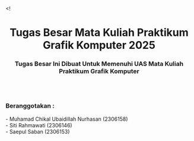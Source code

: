 <!
<h1 align="center">Tugas Besar Mata Kuliah Praktikum Grafik Komputer 2025</h1>
<h3 align="center">Tugas Besar Ini Dibuat Untuk Memenuhi UAS Mata Kuliah Praktikum Grafik Komputer</h3>
<br><br>
<h3 align="left">Beranggotakan : </h3>
<p align="left">- Muhamad Chikal Ubaidillah Nurhasan (2306158)<br>- Siti Rahmawati (2306146)<br>- Saepul Saban (2306153)</p>

>



